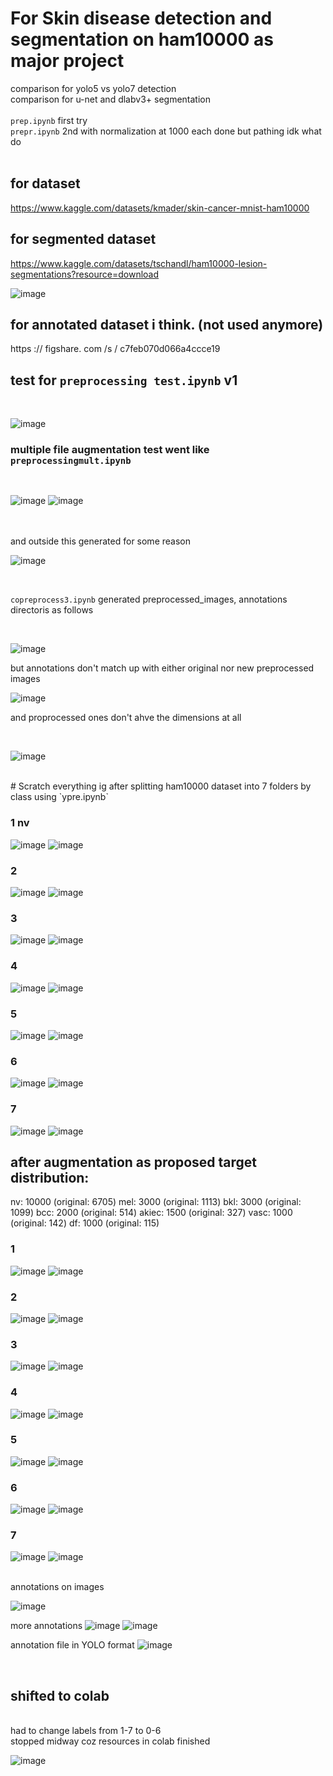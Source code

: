 # For Skin disease detection and segmentation on ham10000 as major project 
comparison for yolo5 vs yolo7 detection </br>
comparison for u-net and dlabv3+ segmentation </br>
</br>
`prep.ipynb` first try </br>
`prepr.ipynb` 2nd with normalization at 1000 each done but pathing idk what do</br>
</br>

## for dataset
https://www.kaggle.com/datasets/kmader/skin-cancer-mnist-ham10000
</br>

## for segmented dataset
https://www.kaggle.com/datasets/tschandl/ham10000-lesion-segmentations?resource=download

![image](https://github.com/user-attachments/assets/9ff33fba-4c73-4e98-93dd-9395b89f7ddf)
</br>


## for annotated dataset i think. (not used anymore)
https :// figshare. com /s / c7feb070d066a4ccce19
</br>

## test for `preprocessing test.ipynb` v1
</br>

![image](https://github.com/user-attachments/assets/cb866734-9e66-4f0f-b417-3c0cf6153d91)


###  multiple file augmentation test went like  `preprocessingmult.ipynb`
</br>

![image](https://github.com/user-attachments/assets/c1c3f14f-6e15-4f63-8596-5c11d7c2f13d)
![image](https://github.com/user-attachments/assets/abac0615-b2a7-42ff-8a1c-f116ecf7a174)

</br>
</br>
and outside this generated for some reason</br>

![image](https://github.com/user-attachments/assets/b6e42896-ea4d-4fdb-a072-d8d63c618377)

</br>

`copreprocess3.ipynb` generated preprocessed_images, annotations directoris as follows

</br>

![image](https://github.com/user-attachments/assets/ce1f0ba6-41c2-43d2-9243-138d52e8e88e)

but annotations don't match up with either original nor new preprocessed  images
</br>

![image](https://github.com/user-attachments/assets/6860552e-a588-4cb5-96d3-4cfd0b347b65)

and proprocessed ones don't ahve the dimensions at all

</br>

![image](https://github.com/user-attachments/assets/8a20a639-8eeb-4662-b503-e6e9530de75f)

</br>
# Scratch everything ig
after splitting ham10000 dataset into 7 folders by class
using `ypre.ipynb`

### 1 nv
![image](https://github.com/user-attachments/assets/8a362a8c-b381-4384-9fa0-943cec0e9ef0)
![image](https://github.com/user-attachments/assets/b371e90e-e74d-4eae-a785-4be247d9e01f)

### 2 
![image](https://github.com/user-attachments/assets/22d3d6dd-95f4-474e-8d7f-17bf5063638f)
![image](https://github.com/user-attachments/assets/079baa16-63dd-41ed-97fa-41c24a52cfaf)

### 3
![image](https://github.com/user-attachments/assets/b4a91141-e705-40b0-b3e3-2c6afcc20e6d)
![image](https://github.com/user-attachments/assets/35683501-1372-4626-8add-c6e0b7719c18)

### 4 
![image](https://github.com/user-attachments/assets/6b60c233-7eae-4eba-b04f-0d0ae9c3a9a1)
![image](https://github.com/user-attachments/assets/e70c822d-d275-42c3-b46f-cbd2e19ed681)

### 5 
![image](https://github.com/user-attachments/assets/71a1fbc4-b964-4bdf-a75d-cfdd5b638ddc)
![image](https://github.com/user-attachments/assets/b20929d6-e0a5-4f7e-b069-cb28085ea14c)

### 6
![image](https://github.com/user-attachments/assets/abba95f4-90af-4d6f-b898-63f2502adcd4)
![image](https://github.com/user-attachments/assets/c98ed191-6baf-43c3-b79d-89f8e4146706)

### 7 
![image](https://github.com/user-attachments/assets/d81a3920-f296-43a9-a6eb-2cddf1e98cbf)
![image](https://github.com/user-attachments/assets/3c952178-ace7-4368-b0c2-a5fd75c5f689)

## after augmentation as proposed target distribution:

nv: 10000 (original: 6705)
mel: 3000 (original: 1113)
bkl: 3000 (original: 1099)
bcc: 2000 (original: 514)
akiec: 1500 (original: 327)
vasc: 1000 (original: 142)
df: 1000 (original: 115)

### 1
![image](https://github.com/user-attachments/assets/f1085a87-c419-400c-938d-9f7c0ff496ee)
![image](https://github.com/user-attachments/assets/2bf3a5f9-b099-4bfb-bf05-3391a3e519f7)

### 2
![image](https://github.com/user-attachments/assets/f4f3bae6-45b7-47a1-b9a8-3abce6b7041d)
![image](https://github.com/user-attachments/assets/e60e1104-1a78-4361-88f6-3c6f65cd86d5)

### 3
![image](https://github.com/user-attachments/assets/81584f6b-9d5e-4041-a563-c7ec3c0b9b13)
![image](https://github.com/user-attachments/assets/49fe2657-428c-451d-b990-81acbbcc1ff3)

### 4 
![image](https://github.com/user-attachments/assets/8438a153-0119-4388-894e-882865ea4be5)
![image](https://github.com/user-attachments/assets/461d2ed2-8cfc-4ff2-8976-0cd680d2e365)

### 5 
![image](https://github.com/user-attachments/assets/f96f57f7-864a-4ca1-bd9d-dbf5c837e336)
![image](https://github.com/user-attachments/assets/96733c56-b7d9-4edb-9548-3aa30ab7acfa)

### 6
![image](https://github.com/user-attachments/assets/80767f60-e13b-4f76-8fee-e57828f37d9b)
![image](https://github.com/user-attachments/assets/8116cc36-c7de-4522-83b3-a6992553c761)

### 7 
![image](https://github.com/user-attachments/assets/d5932cae-5657-4c4d-b29d-a3b585cdcaa8)
![image](https://github.com/user-attachments/assets/f68925d2-5328-4018-ba92-fc3116a0f742)

</br>
annotations on images

![image](https://github.com/user-attachments/assets/4684875b-005e-41d0-abdc-08bae929a781)

more annotations
![image](https://github.com/user-attachments/assets/a8acb6ba-2390-4a1b-b3da-44f05d474fc7)
![image](https://github.com/user-attachments/assets/59e30f11-72fc-47e8-ac76-6d63e4fdfc69)

annotation file in YOLO format
![image](https://github.com/user-attachments/assets/d423f3dc-9e0e-4d3b-9bdf-ecf42e81242d)

</br>

## shifted to colab
</br>
had to change labels from 1-7 to 0-6
</br>
stopped midway coz resources in colab finished

![image](https://github.com/user-attachments/assets/5a848332-0562-4391-a508-8717712796d8)


